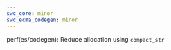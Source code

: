 ```yaml
---
swc_core: minor
swc_ecma_codegen: minor
---
```


perf(es/codegen): Reduce allocation using `compact_str`
